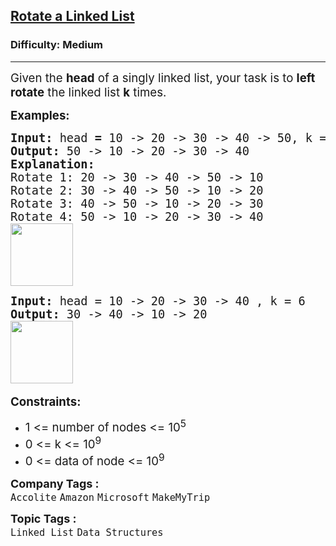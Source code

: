 <h2><a href="https://www.geeksforgeeks.org/problems/rotate-a-linked-list/1">Rotate a Linked List</a></h2><h3>Difficulty: Medium</h3><hr><div class="problems_problem_content__Xm_eO"><p><span style="font-size: 14pt;">Given the <strong>head</strong> of a singly linked list, your task is to <strong>left rotate</strong> the linked list&nbsp;<strong>k</strong> times.</span></p>
<p><span style="font-size: 14pt;"><strong>Examples:</strong></span></p>
<pre><span style="font-size: 14pt;"><strong>Input: </strong>head<strong> =</strong> 10 -&gt; 20 -&gt; 30 -&gt; 40 -&gt; 50, k = 4
<strong>Output: </strong>50 -&gt; 10 -&gt; 20 -&gt; 30 -&gt; 40<strong>
Explanation:<br></strong>Rotate 1:<strong> </strong>20 -&gt; 30 -&gt; 40 -&gt; 50 -&gt; 10</span><br><span style="font-size: 14pt;">Rotate 2:<strong> </strong>30 -&gt; 40 -&gt; 50 -&gt; 10 -&gt; 20</span><br><span style="font-size: 14pt;">Rotate 3:<strong> </strong>40 -&gt; 50 -&gt; 10 -&gt; 20 -&gt; 30</span><br><span style="font-size: 14pt;">Rotate 4:<strong> </strong>50 -&gt; 10 -&gt; 20 -&gt; 30 -&gt; 40</span><br><span style="font-size: 14pt;"><img src="https://media.geeksforgeeks.org/img-practice/prod/addEditProblem/885669/Web/Other/blobid0_1737098802.webp" height="100"></span></pre>
<pre><span style="font-size: 14pt;"><strong>Input: </strong>head = 10 -&gt; 20 -&gt; 30 -&gt; 40 , k = 6
<strong>Output: </strong>30 -&gt; 40 -&gt; 10 -&gt; 20 <br><img src="https://media.geeksforgeeks.org/img-practice/prod/addEditProblem/885669/Web/Other/blobid3_1737099041.webp" height="100"> </span></pre>
<p><span style="font-size: 14pt;"><strong>Constraints:</strong><br></span></p>
<ul>
<li><span style="font-size: 14pt;">1 &lt;= number of nodes &lt;= 10<sup>5</sup></span></li>
<li><span style="font-size: 14pt;">0 &lt;= k &lt;= 10<sup>9</sup></span></li>
<li><span style="font-size: 14pt;">0 &lt;= data of node &lt;= 10<sup>9</sup></span></li>
</ul></div><p><span style=font-size:18px><strong>Company Tags : </strong><br><code>Accolite</code>&nbsp;<code>Amazon</code>&nbsp;<code>Microsoft</code>&nbsp;<code>MakeMyTrip</code>&nbsp;<br><p><span style=font-size:18px><strong>Topic Tags : </strong><br><code>Linked List</code>&nbsp;<code>Data Structures</code>&nbsp;